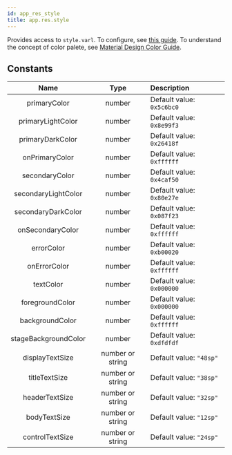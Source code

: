 ```yaml
---
id: app_res_style
title: app.res.style
---
```


Provides access to `style.varl`. To configure, see [this guide](/docs/guide/style). To understand the concept of color palete, see [Material Design Color Guide](https://material.io/design/color/the-color-system.html).

## Constants

|         Name         |       Type       | Description               |
| :------------------: | :--------------: | :------------------------ |
|     primaryColor     |      number      | Default value: `0x5c6bc0` |
|  primaryLightColor   |      number      | Default value: `0x8e99f3` |
|   primaryDarkColor   |      number      | Default value: `0x26418f` |
|    onPrimaryColor    |      number      | Default value: `0xffffff` |
|    secondaryColor    |      number      | Default value: `0x4caf50` |
| secondaryLightColor  |      number      | Default value: `0x80e27e` |
|  secondaryDarkColor  |      number      | Default value: `0x087f23` |
|   onSecondaryColor   |      number      | Default value: `0xffffff` |
|      errorColor      |      number      | Default value: `0xb00020` |
|     onErrorColor     |      number      | Default value: `0xffffff` |
|      textColor       |      number      | Default value: `0x000000` |
|   foregroundColor    |      number      | Default value: `0x000000` |
|   backgroundColor    |      number      | Default value: `0xffffff` |
| stageBackgroundColor |      number      | Default value: `0xdfdfdf` |
|   displayTextSize    | number or string | Default value: `"48sp"`   |
|    titleTextSize     | number or string | Default value: `"38sp"`   |
|    headerTextSize    | number or string | Default value: `"32sp"`   |
|     bodyTextSize     | number or string | Default value: `"12sp"`   |
|   controlTextSize    | number or string | Default value: `"24sp"`   |
